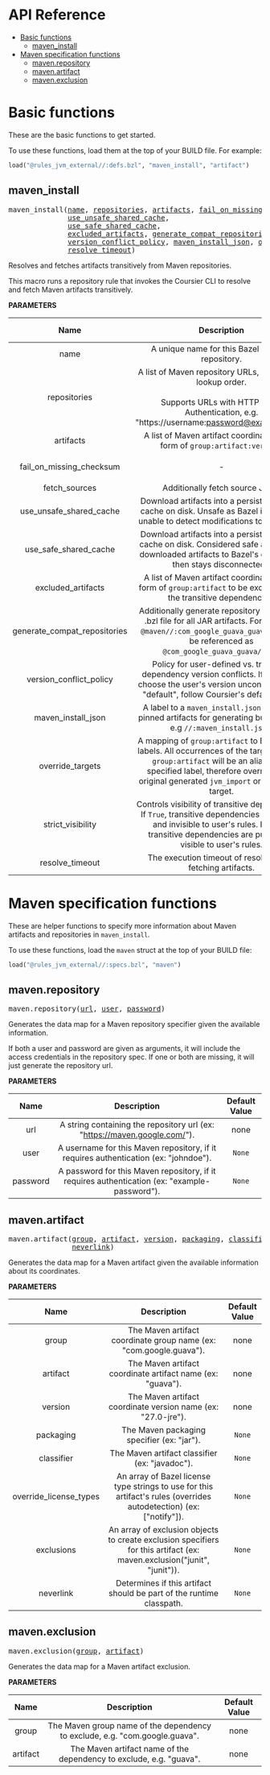 <!-- START doctoc generated TOC please keep comment here to allow auto update -->
<!-- DON'T EDIT THIS SECTION, INSTEAD RE-RUN doctoc TO UPDATE -->
# API Reference

- [Basic functions](#basic-functions)
  - [maven_install](#maven_install)
- [Maven specification functions](#maven-specification-functions)
  - [maven.repository](#mavenrepository)
  - [maven.artifact](#mavenartifact)
  - [maven.exclusion](#mavenexclusion)

<!-- END doctoc generated TOC please keep comment here to allow auto update -->

# Basic functions

These are the basic functions to get started.

To use these functions, load them at the top of your BUILD file. For example:

```python
load("@rules_jvm_external//:defs.bzl", "maven_install", "artifact")
```
<!-- Generated with Stardoc: http://skydoc.bazel.build -->

<a name="#maven_install"></a>

## maven_install

<pre>
maven_install(<a href="#maven_install-name">name</a>, <a href="#maven_install-repositories">repositories</a>, <a href="#maven_install-artifacts">artifacts</a>, <a href="#maven_install-fail_on_missing_checksum">fail_on_missing_checksum</a>, <a href="#maven_install-fetch_sources">fetch_sources</a>,
              <a href="#maven_install-use_unsafe_shared_cache">use_unsafe_shared_cache</a>,
              <a href="#maven_install-use_safe_shared_cache">use_safe_shared_cache</a>, 
              <a href="#maven_install-excluded_artifacts">excluded_artifacts</a>, <a href="#maven_install-generate_compat_repositories">generate_compat_repositories</a>,
              <a href="#maven_install-version_conflict_policy">version_conflict_policy</a>, <a href="#maven_install-maven_install_json">maven_install_json</a>, <a href="#maven_install-override_targets">override_targets</a>, <a href="#maven_install-strict_visibility">strict_visibility</a>,
              <a href="#maven_install-resolve_timeout">resolve_timeout</a>)
</pre>

Resolves and fetches artifacts transitively from Maven repositories.

This macro runs a repository rule that invokes the Coursier CLI to resolve
and fetch Maven artifacts transitively.


**PARAMETERS**


| Name  | Description | Default Value |
| :-------------: | :-------------: | :-------------: |
| name |  A unique name for this Bazel external repository.   |  <code>"maven"</code> |
| repositories |  A list of Maven repository URLs, specified in lookup order.<br><br>  Supports URLs with HTTP Basic Authentication, e.g. "https://username:password@example.com".   |  <code>[]</code> |
| artifacts |  A list of Maven artifact coordinates in the form of <code>group:artifact:version</code>.   |  <code>[]</code> |
| fail_on_missing_checksum |  <p align="center"> - </p>   |  <code>True</code> |
| fetch_sources |  Additionally fetch source JARs.   |  <code>False</code> |
| use_unsafe_shared_cache |  Download artifacts into a persistent shared cache on disk. Unsafe as Bazel is   currently unable to detect modifications to the cache.   |  <code>False</code> |
| use_safe_shared_cache |  Download artifacts into a persistent shared cache on disk. Considered safe as it copies   downloaded artifacts to Bazel's cache (and then stays disconnected).   |  <code>False</code> |
| excluded_artifacts |  A list of Maven artifact coordinates in the form of <code>group:artifact</code> to be   excluded from the transitive dependencies.   |  <code>[]</code> |
| generate_compat_repositories |  Additionally generate repository aliases in a .bzl file for all JAR   artifacts. For example, <code>@maven//:com_google_guava_guava</code> can also be referenced as   <code>@com_google_guava_guava//jar</code>.   |  <code>False</code> |
| version_conflict_policy |  Policy for user-defined vs. transitive dependency version   conflicts.  If "pinned", choose the user's version unconditionally.  If "default", follow   Coursier's default policy.   |  <code>"default"</code> |
| maven_install_json |  A label to a <code>maven_install.json</code> file to use pinned artifacts for generating   build targets. e.g <code>//:maven_install.json</code>.   |  <code>None</code> |
| override_targets |  A mapping of <code>group:artifact</code> to Bazel target labels. All occurrences of the   target label for <code>group:artifact</code> will be an alias to the specified label, therefore overriding   the original generated <code>jvm_import</code> or <code>aar_import</code> target.   |  <code>{}</code> |
| strict_visibility |  Controls visibility of transitive dependencies. If <code>True</code>, transitive dependencies   are private and invisible to user's rules. If <code>False</code>, transitive dependencies are public and   visible to user's rules.   |  <code>False</code> |
| resolve_timeout |  The execution timeout of resolving and fetching artifacts.   |  <code>600</code> |


# Maven specification functions

These are helper functions to specify more information about Maven artifacts and
repositories in `maven_install`.

To use these functions, load the `maven` struct at the top of your BUILD file:

```python
load("@rules_jvm_external//:specs.bzl", "maven")
```
<!-- Generated with Stardoc: http://skydoc.bazel.build -->

<a name="#maven.repository"></a>

## maven.repository

<pre>
maven.repository(<a href="#maven.repository-url">url</a>, <a href="#maven.repository-user">user</a>, <a href="#maven.repository-password">password</a>)
</pre>

Generates the data map for a Maven repository specifier given the available information.

If both a user and password are given as arguments, it will include the
access credentials in the repository spec. If one or both are missing, it
will just generate the repository url.


**PARAMETERS**


| Name  | Description | Default Value |
| :-------------: | :-------------: | :-------------: |
| url |  A string containing the repository url (ex: "https://maven.google.com/").   |  none |
| user |  A username for this Maven repository, if it requires authentication (ex: "johndoe").   |  <code>None</code> |
| password |  A password for this Maven repository, if it requires authentication (ex: "example-password").   |  <code>None</code> |


<a name="#maven.artifact"></a>

## maven.artifact

<pre>
maven.artifact(<a href="#maven.artifact-group">group</a>, <a href="#maven.artifact-artifact">artifact</a>, <a href="#maven.artifact-version">version</a>, <a href="#maven.artifact-packaging">packaging</a>, <a href="#maven.artifact-classifier">classifier</a>, <a href="#maven.artifact-override_license_types">override_license_types</a>, <a href="#maven.artifact-exclusions">exclusions</a>,
               <a href="#maven.artifact-neverlink">neverlink</a>)
</pre>

Generates the data map for a Maven artifact given the available information about its coordinates.

**PARAMETERS**


| Name  | Description | Default Value |
| :-------------: | :-------------: | :-------------: |
| group |  The Maven artifact coordinate group name (ex: "com.google.guava").   |  none |
| artifact |  The Maven artifact coordinate artifact name (ex: "guava").   |  none |
| version |  The Maven artifact coordinate version name (ex: "27.0-jre").   |  none |
| packaging |  The Maven packaging specifier (ex: "jar").   |  <code>None</code> |
| classifier |  The Maven artifact classifier (ex: "javadoc").   |  <code>None</code> |
| override_license_types |  An array of Bazel license type strings to use for this artifact's rules (overrides autodetection) (ex: ["notify"]).   |  <code>None</code> |
| exclusions |  An array of exclusion objects to create exclusion specifiers for this artifact (ex: maven.exclusion("junit", "junit")).   |  <code>None</code> |
| neverlink |  Determines if this artifact should be part of the runtime classpath.   |  <code>None</code> |


<a name="#maven.exclusion"></a>

## maven.exclusion

<pre>
maven.exclusion(<a href="#maven.exclusion-group">group</a>, <a href="#maven.exclusion-artifact">artifact</a>)
</pre>

Generates the data map for a Maven artifact exclusion.

**PARAMETERS**


| Name  | Description | Default Value |
| :-------------: | :-------------: | :-------------: |
| group |  The Maven group name of the dependency to exclude, e.g. "com.google.guava".   |  none |
| artifact |  The Maven artifact name of the dependency to exclude, e.g. "guava".   |  none |


